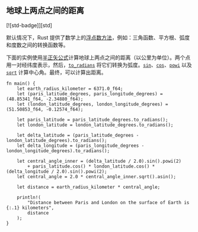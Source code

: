 ## 地球上两点之间的距离

<!--
> [science/mathematics/trigonometry/latitude-longitude.md](https://github.com/rust-lang-nursery/rust-cookbook/blob/master/src/science/mathematics/trigonometry/latitude-longitude.md)
> <br />
> commit b61c8e588ad8445de36cd5f28e99232b5f858a41 - 2020.06.01
-->

[![std-badge]][std]

默认情况下，Rust 提供了数学上的[浮点数方法][float methods]，例如：三角函数、平方根、弧度和度数之间的转换函数等。

下面的实例使用[半正矢公式][Haversine formula]计算地球上两点之间的距离（以公里为单位）。两个点用一对经纬度表示，然后，[`to_radians`] 将它们转换为弧度。[`sin`]、[`cos`]、[`powi`] 以及 [`sqrt`] 计算中心角。最终，可以计算出距离。

```rust,edition2018
fn main() {
    let earth_radius_kilometer = 6371.0_f64;
    let (paris_latitude_degrees, paris_longitude_degrees) = (48.85341_f64, -2.34880_f64);
    let (london_latitude_degrees, london_longitude_degrees) = (51.50853_f64, -0.12574_f64);

    let paris_latitude = paris_latitude_degrees.to_radians();
    let london_latitude = london_latitude_degrees.to_radians();

    let delta_latitude = (paris_latitude_degrees - london_latitude_degrees).to_radians();
    let delta_longitude = (paris_longitude_degrees - london_longitude_degrees).to_radians();

    let central_angle_inner = (delta_latitude / 2.0).sin().powi(2)
        + paris_latitude.cos() * london_latitude.cos() * (delta_longitude / 2.0).sin().powi(2);
    let central_angle = 2.0 * central_angle_inner.sqrt().asin();

    let distance = earth_radius_kilometer * central_angle;

    println!(
        "Distance between Paris and London on the surface of Earth is {:.1} kilometers",
        distance
    );
}
```

[float methods]: https://doc.rust-lang.org/std/primitive.f64.html#methods
[`to_radians`]: https://doc.rust-lang.org/std/primitive.f64.html#method.to_radians
[`sin`]: https://doc.rust-lang.org/std/primitive.f64.html#method.sin
[`cos`]: https://doc.rust-lang.org/std/primitive.f64.html#method.cos
[`powi`]: https://doc.rust-lang.org/std/primitive.f64.html#method.powi
[`sqrt`]: https://doc.rust-lang.org/std/primitive.f64.html#method.sqrt
[Haversine formula]: https://en.wikipedia.org/wiki/Haversine_formula
